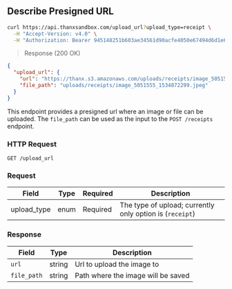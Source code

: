 ## Describe Presigned URL

```bash
curl https://api.thanxsandbox.com/upload_url?upload_type=receipt \
  -H "Accept-Version: v4.0" \
  -H "Authorization: Bearer 945148251b603ae34561d90acfe4050e67494d6d1e65d4d3d52798407f03c0bd"
```

> Response (200 OK)

```json
{
  "upload_url": {
    "url": "https://thanx.s3.amazonaws.com/uploads/receipts/image_5051555_1534872299.jpeg?AWS-PARAMS",
    "file_path": "uploads/receipts/image_5051555_1534872299.jpeg"
  }
}
```

This endpoint provides a presigned url where an image or file can be uploaded.
The `file_path` can be used as the input to the `POST /receipts` endpoint.

### HTTP Request

`GET /upload_url`

### Request

Field | Type | Required | Description
----- | ---- | -------- | -----------
upload_type | enum | Required | The type of upload; currently only option is (`receipt`)

### Response

Field | Type | Description
----- | ---- | -----------
`url` | string | Url to upload the image to
`file_path` | string | Path where the image will be saved
